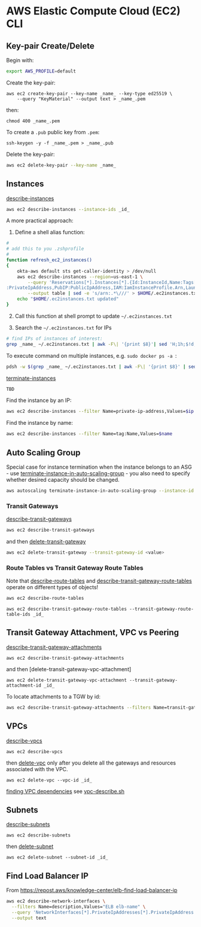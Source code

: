 # AWS Elastic Compute Cloud (EC2) CLI

## Key-pair Create/Delete

Begin with:

```sh
export AWS_PROFILE=default
```

Create the key-pair:
```
aws ec2 create-key-pair --key-name _name_ --key-type ed25519 \
    --query "KeyMaterial" --output text > _name_.pem
```

then:
```
chmod 400 _name_.pem
```

To create a `.pub` public key from `.pem`:
```
ssh-keygen -y -f _name_.pem > _name_.pub
```

Delete the key-pair:
```sh
aws ec2 delete-key-pair --key-name _name_
```

## Instances

[describe-instances](https://docs.aws.amazon.com/cli/latest/reference/ec2/describe-instances.html)

```sh
aws ec2 describe-instances --instance-ids _id_
```

A more practical approach:

1. Define a shell alias function:

```sh
#
# add this to you .zshprofile
#
function refresh_ec2_instances()
{
    okta-aws default sts get-caller-identity > /dev/null
    aws ec2 describe-instances --region=us-east-1 \
        --query 'Reservations[*].Instances[*].{Id:InstanceId,Name:Tags[?Key==`Name`]|[0].Value,Image:ImageId,Type:InstanceType,VPC:VpcId,AZ:Placement.AvailabilityZone,Subnet:SubnetId,PriIP\
:PrivateIpAddress,PubIP:PublicIpAddress,IAM:IamInstanceProfile.Arn,Launched:LaunchTime,State:State.Name}' \
        --output table | sed -e 's/arn:.*\///' > $HOME/.ec2instances.txt
    echo "$HOME/.ec2instances.txt updated"
}
```

2. Call this function at shell prompt to update `~/.ec2instances.txt`

3. Search the `~/.ec2instances.txt` for IPs

```sh
# find IPs of instances of interest:
grep _name_ ~/.ec2instances.txt | awk -F\| '{print $8}'| sed 'H;1h;$!d;x;y/\n/,/'| sed 's/ //g'
```

To execute command on multiple instances, e.g. `sudo docker ps -a `:

```sh
pdsh -w $(grep _name_ ~/.ec2instances.txt | awk -F\| '{print $8}' | sed 'H;1h;$!d;x;y/\n/,/' | sed -e 's/ //g') 'sudo docker ps -a '
```

[terminate-instances](https://docs.aws.amazon.com/cli/latest/reference/ec2/terminate-instances.html)

```sh
TBD
```

Find the instance by an IP:
```sh
aws ec2 describe-instances --filter Name=private-ip-address,Values=$ip
```

Find the instance by name:
```sh
aws ec2 describe-instances --filter Name=tag:Name,Values=$name
```

## Auto Scaling Group

Special case for instance termination when the instance belongs to an ASG - use
[terminate-instance-in-auto-scaling-group](https://docs.aws.amazon.com/cli/latest/reference/autoscaling/terminate-instance-in-auto-scaling-group.html) -
you also need to specify whether desired capacity should be changed.

```sh
aws autoscaling terminate-instance-in-auto-scaling-group --instance-id  _id_ --should-decrement-desired-capacity
```

### Transit Gateways

[describe-transit-gateways](https://docs.aws.amazon.com/cli/latest/reference/ec2/describe-transit-gateways.html)

```sh
aws ec2 describe-transit-gateways
```

and then
[delete-transit-gateway](https://docs.aws.amazon.com/cli/latest/reference/ec2/delete-transit-gateway.html)

```sh
aws ec2 delete-transit-gateway --transit-gateway-id <value>
```

### Route Tables vs Transit Gateway Route Tables

Note that
[describe-route-tables](https://docs.aws.amazon.com/cli/latest/reference/ec2/describe-route-tables.html)
and
[describe-transit-gateway-route-tables](https://docs.aws.amazon.com/cli/latest/reference/ec2/describe-transit-gateway-route-tables.html)
operate on different types of objects!

```sh
aws ec2 describe-route-tables
```

```
aws ec2 describe-transit-gateway-route-tables --transit-gateway-route-table-ids _id_
```

## Transit Gateway Attachment, VPC vs Peering

[describe-transit-gateway-attachments](https://docs.aws.amazon.com/cli/latest/reference/ec2/describe-transit-gateway-attachments.html)

```
aws ec2 describe-transit-gateway-attachments
```

and then
[delete-transit-gateway-vpc-attachment]

```
aws ec2 delete-transit-gateway-vpc-attachment --transit-gateway-attachment-id _id_
```

To locate attachments to a TGW by id:
```sh
aws ec2 describe-transit-gateway-attachments --filters Name=transit-gateway-id,Values=_id_
```


## VPCs

[describe-vpcs](https://docs.aws.amazon.com/cli/latest/reference/ec2/describe-vpcs.html)

```
aws ec2 describe-vpcs
```

then [delete-vpc](https://docs.aws.amazon.com/cli/latest/reference/ec2/delete-vpc.html)
only after you delete all the gateways and resources associated with the VPC.
```
aws ec2 delete-vpc --vpc-id _id_
```

[finding VPC dependencies](https://aws.amazon.com/premiumsupport/knowledge-center/troubleshoot-dependency-error-delete-vpc/)
see [vpc-describe.sh](vpc-describe.sh)


## Subnets

[describe-subnets](https://docs.aws.amazon.com/cli/latest/reference/ec2/describe-subnets.html)

```
aws ec2 describe-subnets
```

then [delete-subnet](https://docs.aws.amazon.com/cli/latest/reference/ec2/delete-subnet.html)
```
aws ec2 delete-subnet --subnet-id _id_
```

## Find Load Balancer IP

From
https://repost.aws/knowledge-center/elb-find-load-balancer-ip

```sh
aws ec2 describe-network-interfaces \
  --filters Name=description,Values="ELB elb-name" \
  --query 'NetworkInterfaces[*].PrivateIpAddresses[*].PrivateIpAddress' \
  --output text
```
